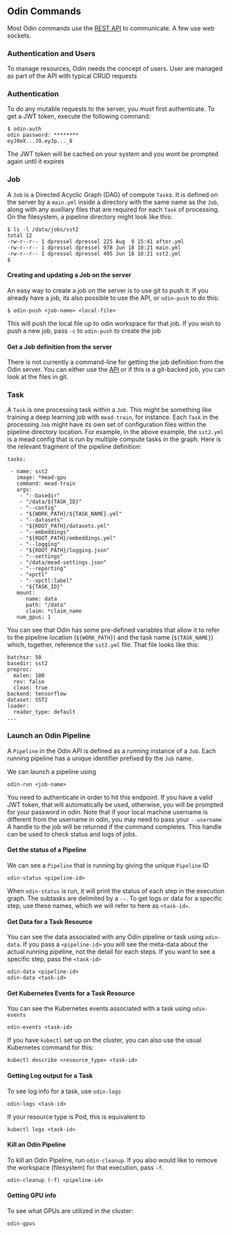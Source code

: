 ## Odin Commands 

Most Odin commands use the [REST API](api.md) to communicate.  A few use web sockets.


### Authentication and Users

To manage resources, Odin needs the concept of users.  User are managed as part of the API with typical CRUD requests


### Authentication

To do any mutable requests to the server, you must first authenticate.
To get a JWT token, execute the following command:

```
$ odin-auth
odin password: ********                                                                                                                      
eyJ0eX...J9.eyJp..._8
```

The JWT token will be cached on your system and you wont be prompted again until it expires

### Job

A `Job` is a Directed Acyclic Graph (DAG) of compute `Task`s. It is defined on the server by a `main.yml` inside a directory with the same name as the `Job`, along with any auxiliary files that are required for each `Task` of processing. On the filesystem, a pipeline directory might look like this:

```
$ ls -l /data/jobs/sst2
total 12
-rw-r--r-- 1 dpressel dpressel 225 Aug  9 15:41 after.yml
-rw-r--r-- 1 dpressel dpressel 978 Jun 18 10:21 main.yml
-rw-r--r-- 1 dpressel dpressel 495 Jun 18 10:21 sst2.yml
$

```

#### Creating and updating a Job on the server

An easy way to create a job on the server is to use git to push it.  If you already have a job, its also possible to use the API, or `odin-push` to do this:

```
$ odin-push <job-name> <local-file>
```

This will push the local file up to odin workspace for that job.  If you wish to push a new job, pass `-c` to `odin-push` to create the job


#### Get a Job definition from the server

There is not currently a command-line for getting the job definition from the Odin server.  You can either use the [API](api.md) or if this is a git-backed
job, you can look at the files in git.

### Task

A `Task` is one processing task within a `Job`. This might be something like training a deep learning job with `mead-train`, for instance.
Each `Task` in the processing `Job` might have its own set of configuration files within the pipeline directory location. For example,
in the above example, the `sst2.yml` is a mead config that is run by multiple compute tasks in the graph. Here is the relevant fragment of the pipeline definition:

```
tasks:

 - name: sst2
   image: *mead-gpu
   command: mead-train
   args:
    - "--basedir"
    - "/data/${TASK_ID}"
    - "--config"
    - "${WORK_PATH}/${TASK_NAME}.yml"
    - "--datasets"
    - "${ROOT_PATH}/datasets.yml"
    - "--embeddings"
    - "${ROOT_PATH}/embeddings.yml"
    - "--logging"
    - "${ROOT_PATH}/logging.json"
    - "--settings"
    - "/data/mead-settings.json"
    - "--reporting"
    - "xpctl"
    - "--xpctl:label"
    - "${TASK_ID}"
   mount:
      name: data
      path: "/data"
      claim: *claim_name
   num_gpus: 1

```

You can see that Odin has some pre-defined variables that allow it to refer to the pipeline location (`${WORK_PATH}`) and the task name (`${TASK_NAME}`) which, together, reference the `sst2.yml` file. That file looks like this:

```
batchsz: 50
basedir: sst2
preproc:
  mxlen: 100
  rev: false
  clean: true
backend: tensorflow
dataset: SST2
loader:
  reader_type: default
...
```

### Launch an Odin Pipeline

A `Pipeline` in the Odin API is defined as a running instance of a `Job`. Each running pipeline has a unique identifier prefixed by the `Job` name.

We can launch a pipeline using 

```
odin-run <job-name>
```

You need to authenticate in order to hit this endpoint.  If you have a valid JWT token, that will automatically be used, otherwise, you will be prompted for your password in odin.  Note that if your local machine username is different from the username in odin, you may need to pass your `--username`
A handle to the job will be returned if the command completes.  This handle can be used to check status and logs of jobs. 

#### Get the status of a Pipeline

We can see a `Pipeline` that is running by giving the unique `Pipeline` ID

```
odin-status <pipeline-id>
```

When `odin-status` is run, it will print the status of each step in the execution graph.   The subtasks are delimited by a `--`.
To get logs or data for a specific step, use these names, which we will refer to here as `<task-id>`.

#### Get Data for a Task Resource

You can see the data associated with any Odin pipeline or task using `odin-data`.  If you pass a `<pipeline-id>` you will see the meta-data about the actual running pipeline, not the detail for each steps.  If you want to see a specific step, pass the `<task-id>`

```
odin-data <pipeline-id>
odin-data <task-id>
```

#### Get Kubernetes Events for a Task Resource

You can see the Kubernetes events associated with a task using `odin-events`

```
odin-events <task-id>
```

If you have `kubectl` set up on the cluster, you can also use the usual Kubernetes command for this:

```
kubectl describe <resource_type> <task-id>
```

#### Getting Log output for a Task

To see log info for a task, use `odin-logs`

```
odin-logs <task-id>
```

If your resource type is Pod, this is equivalent to

```
kubectl logs <task-id>
```

#### Kill an Odin Pipeline

To kill an Odin Pipeline, run `odin-cleanup`.  If you also would like to remove the workspace (filesystem) for that execution, pass `-f`.

```
odin-cleanup (-f) <pipeline-id>
```

#### Getting GPU info

To see what GPUs are utilized in the cluster:

```
odin-gpus
```

